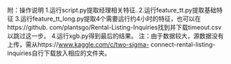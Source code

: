 附：操作说明
1.运行script.py提取经理相关特征.
2.运行feature_tt.py提取基础特征
3.运行feature_tt_long.py提取4个需要运行约4小时的特征，也可以在https://github. com/plantsgo/Rental-Listing-Inquiries找到并下载timeout.csv以跳过这一步。
4.运行xgb.py得到最后的结果。
注：由于数据较大，源数据没有上传，需从https://www.kaggle.com/c/two-sigma- connect-rental-listing-inquiries自行下载放入相应的文件夹。
